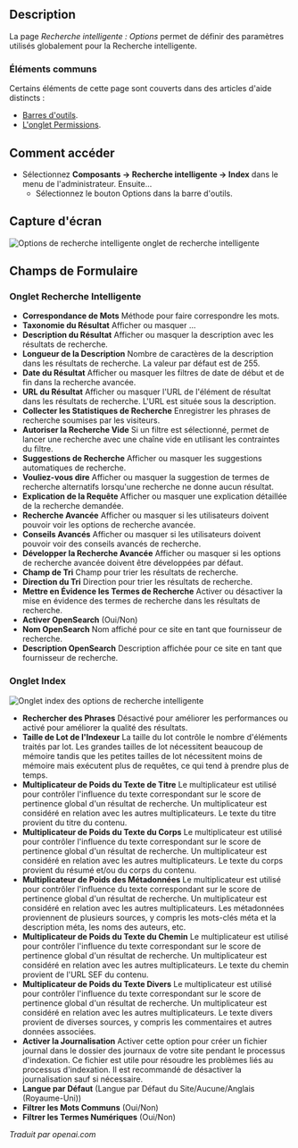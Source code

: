 <!-- Filename: Help4.x:Smart_Search:_Options  / Display title: Recherche intelligente : Options -->

## Description

La page *Recherche intelligente : Options* permet de définir des paramètres utilisés globalement pour la Recherche intelligente.

### Éléments communs

Certains éléments de cette page sont couverts dans des articles d'aide distincts :

* [Barres d'outils](jdocmanual?article=help/common-elements/toolbars).
* [L'onglet Permissions](jdocmanual?article=help/common-elements/edit-permissions).

## Comment accéder

- Sélectionnez **Composants → Recherche intelligente → Index** dans le menu de l'administrateur. Ensuite...
  - Sélectionnez le bouton Options dans la barre d'outils.

## Capture d'écran

![Options de recherche intelligente onglet de recherche intelligente](../../../fr/images/smart-search/smart-search-options-smart-search-tab.png)

## Champs de Formulaire

### Onglet Recherche Intelligente

- **Correspondance de Mots** Méthode pour faire correspondre les mots.
- **Taxonomie du Résultat** Afficher ou masquer ...
- **Description du Résultat** Afficher ou masquer la description avec les résultats de recherche.
- **Longueur de la Description** Nombre de caractères de la description dans les résultats de recherche. La valeur par défaut est de 255.
- **Date du Résultat** Afficher ou masquer les filtres de date de début et de fin dans la recherche avancée.
- **URL du Résultat** Afficher ou masquer l'URL de l'élément de résultat dans les résultats de recherche. L'URL est située sous la description.
- **Collecter les Statistiques de Recherche** Enregistrer les phrases de recherche soumises par les visiteurs.
- **Autoriser la Recherche Vide** Si un filtre est sélectionné, permet de lancer une recherche avec une chaîne vide en utilisant les contraintes du filtre.
- **Suggestions de Recherche** Afficher ou masquer les suggestions automatiques de recherche.
- **Vouliez-vous dire** Afficher ou masquer la suggestion de termes de recherche alternatifs lorsqu'une recherche ne donne aucun résultat.
- **Explication de la Requête** Afficher ou masquer une explication détaillée de la recherche demandée.
- **Recherche Avancée** Afficher ou masquer si les utilisateurs doivent pouvoir voir les options de recherche avancée.
- **Conseils Avancés** Afficher ou masquer si les utilisateurs doivent pouvoir voir des conseils avancés de recherche.
- **Développer la Recherche Avancée** Afficher ou masquer si les options de recherche avancée doivent être développées par défaut.
- **Champ de Tri** Champ pour trier les résultats de recherche.
- **Direction du Tri** Direction pour trier les résultats de recherche.
- **Mettre en Évidence les Termes de Recherche** Activer ou désactiver la mise en évidence des termes de recherche dans les résultats de recherche.
- **Activer OpenSearch** (Oui/Non)
- **Nom OpenSearch** Nom affiché pour ce site en tant que fournisseur de recherche.
- **Description OpenSearch** Description affichée pour ce site en tant que fournisseur de recherche.

### Onglet Index

![Onglet index des options de recherche intelligente](../../../fr/images/smart-search/smart-search-options-index-tab.png)

- **Rechercher des Phrases** Désactivé pour améliorer les performances ou activé pour améliorer la qualité des résultats.
- **Taille de Lot de l'Indexeur** La taille du lot contrôle le nombre d'éléments traités par lot. Les grandes tailles de lot nécessitent beaucoup de mémoire tandis que les petites tailles de lot nécessitent moins de mémoire mais exécutent plus de requêtes, ce qui tend à prendre plus de temps.
- **Multiplicateur de Poids du Texte de Titre** Le multiplicateur est utilisé pour contrôler l'influence du texte correspondant sur le score de pertinence global d'un résultat de recherche. Un multiplicateur est considéré en relation avec les autres multiplicateurs. Le texte du titre provient du titre du contenu.
- **Multiplicateur de Poids du Texte du Corps** Le multiplicateur est utilisé pour contrôler l'influence du texte correspondant sur le score de pertinence global d'un résultat de recherche. Un multiplicateur est considéré en relation avec les autres multiplicateurs. Le texte du corps provient du résumé et/ou du corps du contenu.
- **Multiplicateur de Poids des Métadonnées** Le multiplicateur est utilisé pour contrôler l'influence du texte correspondant sur le score de pertinence global d'un résultat de recherche. Un multiplicateur est considéré en relation avec les autres multiplicateurs. Les métadonnées proviennent de plusieurs sources, y compris les mots-clés méta et la description méta, les noms des auteurs, etc.
- **Multiplicateur de Poids du Texte du Chemin** Le multiplicateur est utilisé pour contrôler l'influence du texte correspondant sur le score de pertinence global d'un résultat de recherche. Un multiplicateur est considéré en relation avec les autres multiplicateurs. Le texte du chemin provient de l'URL SEF du contenu.
- **Multiplicateur de Poids du Texte Divers** Le multiplicateur est utilisé pour contrôler l'influence du texte correspondant sur le score de pertinence global d'un résultat de recherche. Un multiplicateur est considéré en relation avec les autres multiplicateurs. Le texte divers provient de diverses sources, y compris les commentaires et autres données associées.
- **Activer la Journalisation** Activer cette option pour créer un fichier journal dans le dossier des journaux de votre site pendant le processus d'indexation. Ce fichier est utile pour résoudre les problèmes liés au processus d'indexation. Il est recommandé de désactiver la journalisation sauf si nécessaire.
- **Langue par Défaut** (Langue par Défaut du Site/Aucune/Anglais (Royaume-Uni))
- **Filtrer les Mots Communs** (Oui/Non)
- **Filtrer les Termes Numériques** (Oui/Non)

*Traduit par openai.com*

